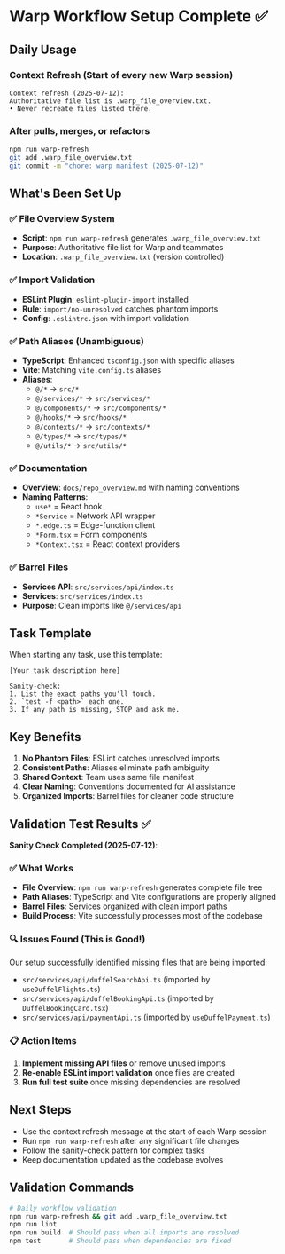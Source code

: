 # Warp Workflow Setup Complete ✅

## Daily Usage

### Context Refresh (Start of every new Warp session)
```
Context refresh (2025-07-12):
Authoritative file list is .warp_file_overview.txt.  
• Never recreate files listed there.
```

### After pulls, merges, or refactors
```bash
npm run warp-refresh
git add .warp_file_overview.txt
git commit -m "chore: warp manifest (2025-07-12)"
```

## What's Been Set Up

### ✅ File Overview System
- **Script**: `npm run warp-refresh` generates `.warp_file_overview.txt`
- **Purpose**: Authoritative file list for Warp and teammates
- **Location**: `.warp_file_overview.txt` (version controlled)

### ✅ Import Validation
- **ESLint Plugin**: `eslint-plugin-import` installed
- **Rule**: `import/no-unresolved` catches phantom imports
- **Config**: `.eslintrc.json` with import validation

### ✅ Path Aliases (Unambiguous)
- **TypeScript**: Enhanced `tsconfig.json` with specific aliases
- **Vite**: Matching `vite.config.ts` aliases
- **Aliases**:
  - `@/*` → `src/*`
  - `@/services/*` → `src/services/*`
  - `@/components/*` → `src/components/*`
  - `@/hooks/*` → `src/hooks/*`
  - `@/contexts/*` → `src/contexts/*`
  - `@/types/*` → `src/types/*`
  - `@/utils/*` → `src/utils/*`

### ✅ Documentation
- **Overview**: `docs/repo_overview.md` with naming conventions
- **Naming Patterns**:
  - `use*` = React hook
  - `*Service` = Network API wrapper
  - `*.edge.ts` = Edge-function client
  - `*Form.tsx` = Form components
  - `*Context.tsx` = React context providers

### ✅ Barrel Files
- **Services API**: `src/services/api/index.ts`
- **Services**: `src/services/index.ts`
- **Purpose**: Clean imports like `@/services/api`

## Task Template

When starting any task, use this template:

```
[Your task description here]

Sanity-check:
1. List the exact paths you'll touch.
2. `test -f <path>` each one.
3. If any path is missing, STOP and ask me.
```

## Key Benefits

1. **No Phantom Files**: ESLint catches unresolved imports
2. **Consistent Paths**: Aliases eliminate path ambiguity
3. **Shared Context**: Team uses same file manifest
4. **Clear Naming**: Conventions documented for AI assistance
5. **Organized Imports**: Barrel files for cleaner code structure

## Validation Test Results ✅

**Sanity Check Completed (2025-07-12)**:

### ✅ What Works
- **File Overview**: `npm run warp-refresh` generates complete file tree
- **Path Aliases**: TypeScript and Vite configurations are properly aligned
- **Barrel Files**: Services organized with clean import paths
- **Build Process**: Vite successfully processes most of the codebase

### 🔍 Issues Found (This is Good!)
Our setup successfully identified missing files that are being imported:
- `src/services/api/duffelSearchApi.ts` (imported by `useDuffelFlights.ts`)
- `src/services/api/duffelBookingApi.ts` (imported by `DuffelBookingCard.tsx`)
- `src/services/api/paymentApi.ts` (imported by `useDuffelPayment.ts`)

### 📋 Action Items
1. **Implement missing API files** or remove unused imports
2. **Re-enable ESLint import validation** once files are created
3. **Run full test suite** once missing dependencies are resolved

## Next Steps

- Use the context refresh message at the start of each Warp session
- Run `npm run warp-refresh` after any significant file changes
- Follow the sanity-check pattern for complex tasks
- Keep documentation updated as the codebase evolves

## Validation Commands

```bash
# Daily workflow validation
npm run warp-refresh && git add .warp_file_overview.txt
npm run lint
npm run build  # Should pass when all imports are resolved
npm test       # Should pass when dependencies are fixed
```

